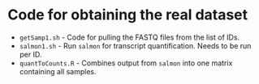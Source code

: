 # Code for obtaining the real dataset

* `getSamp1.sh` - Code for pulling the FASTQ files from the list of IDs.
* `salmon1.sh` - Run `salmon` for transcript quantification. Needs to be run per ID.
* `quantToCounts.R` - Combines output from `salmon` into one matrix containing all samples.
